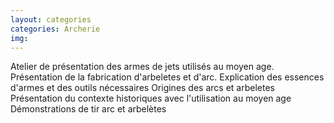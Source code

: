```yaml
---
layout: categories
categories: Archerie
img: 
---
```

Atelier de présentation des armes de jets utilisés au moyen age. 
Présentation de la fabrication d'arbeletes et d'arc. 
Explication des essences d'armes et des outils nécessaires
Origines des arcs et arbeletes
Présentation du contexte historiques avec l'utilisation au moyen age
Démonstrations de tir arc et arbelètes
